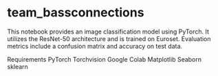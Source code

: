# team_bassconnections
This notebook provides an image classification model using PyTorch. It utilizes the ResNet-50 architecture and is trained on Euroset. Evaluation metrics include a confusion matrix and accuracy on test data.

Requirements
PyTorch
Torchvision
Google Colab
Matplotlib
Seaborn
sklearn
